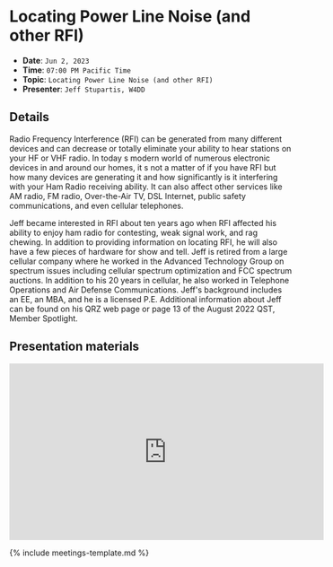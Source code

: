 # Locating Power Line Noise (and other RFI)

* **Date**: `Jun 2, 2023`
* **Time**: `07:00 PM Pacific Time`
* **Topic**: `Locating Power Line Noise (and other RFI)`
* **Presenter**: `Jeff Stupartis, W4DD`

## Details

Radio Frequency Interference (RFI) can be generated from many different devices and can decrease or totally eliminate your ability to hear stations on your HF or VHF radio.  In today   s modern world of numerous electronic devices in and around our homes, it   s not a matter of if you have RFI but how many devices are generating it and how significantly is it interfering with your Ham Radio receiving ability.  It can also affect other services like AM radio, FM radio, Over-the-Air TV, DSL Internet, public safety communications, and even cellular telephones.

Jeff became interested in RFI about ten years ago when RFI affected his ability to enjoy ham radio for contesting, weak signal work, and rag chewing.  In addition to providing information on locating RFI, he will also have a few pieces of hardware for show and tell.  Jeff is retired from a large cellular company where he worked in the Advanced Technology Group on spectrum issues including cellular spectrum optimization and FCC spectrum auctions.  In addition to his 20 years in cellular, he also worked in Telephone Operations and Air Defense Communications.  Jeff's background includes an EE, an MBA, and he is a licensed P.E.  Additional information about Jeff can be found on his QRZ web page or page 13 of the August 2022 QST, Member Spotlight.

## Presentation materials

<iframe width="560" height="315" src="https://www.youtube.com/embed/NqK_BIArIfs?si=usuJvYFCq2BQwXmw" title="YouTube video player" frameborder="0" allow="accelerometer; autoplay; clipboard-write; encrypted-media; gyroscope; picture-in-picture; web-share" referrerpolicy="strict-origin-when-cross-origin" allowfullscreen></iframe>

{% include meetings-template.md %}

